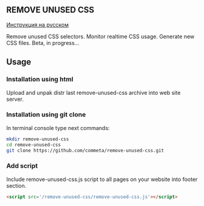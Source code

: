 REMOVE UNUSED CSS
-----------------

[Инструкция на русском](https://github.com/commeta/remove-unused-css/wiki/%D0%98%D0%BD%D1%81%D1%82%D1%80%D1%83%D0%BA%D1%86%D0%B8%D1%8F) 


Remove unused CSS selectors. Monitor realtime CSS usage. Generate new CSS files. Beta, in progress...

## Usage

### Installation using html

Upload and unpak distr last remove-unused-css archive into web site server.

### Installation using git clone

In terminal console type next commands:

```bash
mkdir remove-unused-css
cd remove-unused-css
git clone https://github.com/commeta/remove-unused-css.git
```
### Add script

Include remove-unused-css.js script to all pages on your website into footer section.

```html
<script src='/remove-unused-css/remove-unused-css.js'></script>
```

